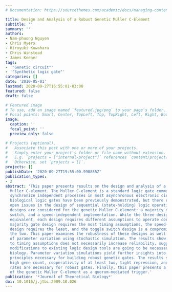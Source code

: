 ```yaml
---
# Documentation: https://sourcethemes.com/academic/docs/managing-content/

title: Design and Analysis of a Robust Genetic Muller C-Element
subtitle: ''
summary: ''
authors:
- Nam-phuong Nguyen
- Chris Myers
- Hiroyuki Kuwahara
- Chris Winstead
- James Keener
tags:
- '"Genetic circuit"'
- '"Synthetic logic gate"'
categories: []
date: '2010-05-01'
lastmod: 2020-09-27T16:55:01-03:00
featured: false
draft: false

# Featured image
# To use, add an image named `featured.jpg/png` to your page's folder.
# Focal points: Smart, Center, TopLeft, Top, TopRight, Left, Right, BottomLeft, Bottom, BottomRight.
image:
  caption: ''
  focal_point: ''
  preview_only: false

# Projects (optional).
#   Associate this post with one or more of your projects.
#   Simply enter your project's folder or file name without extension.
#   E.g. `projects = ["internal-project"]` references `content/project/deep-learning/index.md`.
#   Otherwise, set `projects = []`.
projects: []
publishDate: '2020-09-27T19:55:00.990855Z'
publication_types:
- 2
abstract: 'This paper presents results on the design and analysis of a robust genetic
  Muller C-element. The Muller C-element is a standard logic gate commonly used to
  synchronize independent processes in most asynchronous electronic circuits. Synthetic
  biological logic gates have been previously demonstrated, but there remain many
  open issues in the design of sequential (state-holding) logic operations. Three
  designs are considered for the genetic Muller C-element: a majority gate, a toggle
  switch, and a speed-independent implementation. While the three designs are logically
  equivalent, each design requires different assumptions to operate correctly. The
  majority gate design requires the most timing assumptions, the speed-independent
  design requires the least, and the toggle switch design is a compromise between
  the two. This paper examines the robustness of these designs as well as the effects
  of parameter variation using stochastic simulation. The results show that robustness
  to timing assumptions does not necessarily increase reliability, suggesting that
  modifications to existing logic design tools are going to be necessary for synthetic
  biology. Parameter variation simulations yield further insights into the design
  principles necessary for building robust genetic gates. The results suggest that
  high gene count, cooperativity of at least two, tight repression, and balanced decay
  rates are necessary for robust gates. Finally, this paper presents a potential application
  of the genetic Muller C-element as a quorum-mediated trigger.'
publication: '*Journal of Theoretical Biology*'
doi: 10.1016/j.jtbi.2009.10.026
---
```

